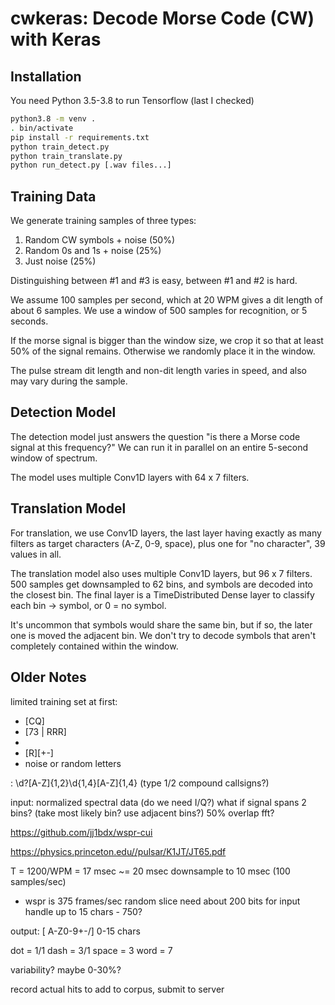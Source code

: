 
cwkeras: Decode Morse Code (CW) with Keras
===

Installation
---

You need Python 3.5-3.8 to run Tensorflow (last I checked)

~~~sh
python3.8 -m venv .
. bin/activate
pip install -r requirements.txt
python train_detect.py
python train_translate.py
python run_detect.py [.wav files...]
~~~


Training Data
---

We generate training samples of three types:
1. Random CW symbols + noise (50%)
2. Random 0s and 1s + noise (25%)
3. Just noise (25%)

Distinguishing between #1 and #3 is easy, between #1 and #2 is hard.

We assume 100 samples per second, which at 20 WPM gives a dit length of about 6 samples. We use a window of 500 samples for recognition, or 5 seconds.

If the morse signal is bigger than the window size, we crop it so that at least 50% of the signal remains. Otherwise we randomly place it in the window.

The pulse stream dit length and non-dit length varies in speed, and also may vary during the sample.




Detection Model
---

The detection model just answers the question "is there a Morse code signal at this frequency?"
We can run it in parallel on an entire 5-second window of spectrum.

The model uses multiple Conv1D layers with 64 x 7 filters.


Translation Model
--

For translation, we use Conv1D layers, the last layer having exactly as many filters as target characters (A-Z, 0-9, space), plus one for "no character", 39 values in all.

The translation model also uses multiple Conv1D layers, but 96 x 7 filters.
500 samples get downsampled to 62 bins, and symbols are decoded into the closest bin.
The final layer is a TimeDistributed Dense layer to classify each bin -> symbol, or 0 = no symbol.

It's uncommon that symbols would share the same bin, but if so, the later one is moved the adjacent bin.
We don't try to decode symbols that aren't completely contained within the window.


Older Notes
--

limited training set at first:
- [CQ] <callsign>
- <callsign> [73 | RRR]
- <callsign> <gridsquare>
- <callsign> [R][+-]<num>
- noise or random letters

<callsign>:
	\d?[A-Z]{1,2}\d{1,4}[A-Z]{1,4}
	(type 1/2 compound callsigns?)

input: normalized spectral data (do we need I/Q?)
what if signal spans 2 bins? (take most likely bin? use adjacent bins?)
50% overlap fft?

https://github.com/jj1bdx/wspr-cui

https://physics.princeton.edu//pulsar/K1JT/JT65.pdf


T = 1200/WPM = 17 msec ~= 20 msec
downsample to 10 msec (100 samples/sec)
- wspr is 375 frames/sec
random slice
need about 200 bits for input
handle up to 15 chars - 750?

output: [ A-Z0-9+-/]
0-15 chars

dot = 1/1
dash = 3/1
space = 3
word = 7

variability? maybe 0-30%? 

record actual hits to add to corpus, submit to server


